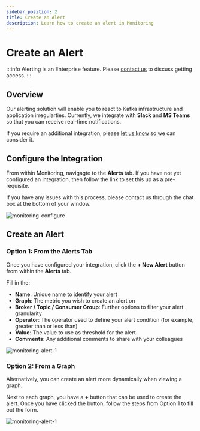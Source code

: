 ```yaml
---
sidebar_position: 2
title: Create an Alert
description: Learn how to create an alert in Monitoring
---
```


# Create an Alert

:::info
Alerting is an Enterprise feature. Please [contact us](https://www.conduktor.io/contact) to discuss getting access.
:::

## Overview

Our alerting solution will enable you to react to Kafka infrastructure and application irregularties. Currently, we integrate with **Slack** and **MS Teams** so that you can receive real-time notifications.

If you require an additional integration, please [let us know](https://product.conduktor.help/tabs/1-in-development) so we can consider it.

## Configure the Integration

From within Monitoring, navigagte to the **Alerts** tab. If you have not yet configured an integration, then follow the link to set this up as a pre-requisite.

If you have any issues with this process, please contact us through the chat box at the bottom of your window.

![monitoring-configure](/img/monitoring/monitoring-configure.png)


## Create an Alert

### Option 1: From the Alerts Tab

Once you have configured your integration, click the **+ New Alert** button from within the **Alerts** tab.

Fill in the:

- **Name**: Unique name to identify your alert
- **Graph**: The metric you wish to create an alert on
- **Broker / Topic / Consumer Group**: Further options to filter your alert granularity
- **Operator**: The operator used to define your alert condition (for example, greater than or less than)
- **Value**: The value to use as threshold for the alert
- **Comments**: Any additional comments to share with your colleagues

![monitoring-alert-1](/img/monitoring/monitoring-alert-1.png)

### Option 2: From a Graph

Alternatively, you can create an alert more dynamically when viewing a graph.

Next to each graph, you have a **+** button that can be used to create the alert. Once you have clicked the button, follow the steps from Option 1 to fill out the form.

![monitoring-alert-1](/img/monitoring/monitoring-alert-2.png)
